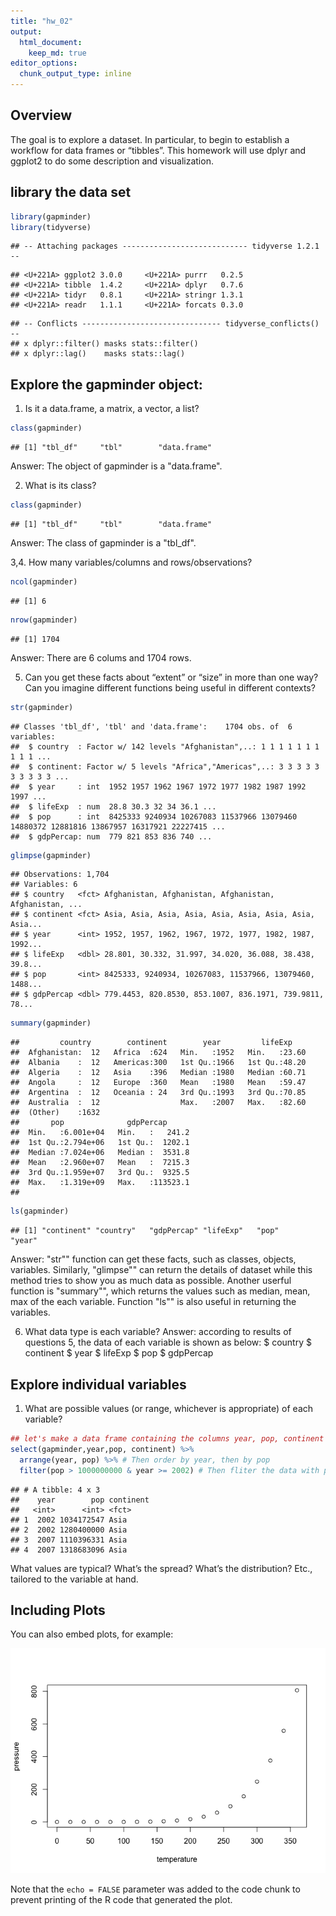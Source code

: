```yaml
---
title: "hw_02"
output: 
  html_document:
    keep_md: true
editor_options: 
  chunk_output_type: inline
---
```


## Overview

The goal is to explore a dataset. In particular, to begin to establish a workflow for data frames or “tibbles”. This homework will use dplyr and ggplot2 to do some description and visualization.

## library the data set

```r
library(gapminder)
library(tidyverse)
```

```
## -- Attaching packages ---------------------------- tidyverse 1.2.1 --
```

```
## <U+221A> ggplot2 3.0.0     <U+221A> purrr   0.2.5
## <U+221A> tibble  1.4.2     <U+221A> dplyr   0.7.6
## <U+221A> tidyr   0.8.1     <U+221A> stringr 1.3.1
## <U+221A> readr   1.1.1     <U+221A> forcats 0.3.0
```

```
## -- Conflicts ------------------------------- tidyverse_conflicts() --
## x dplyr::filter() masks stats::filter()
## x dplyr::lag()    masks stats::lag()
```

## Explore the gapminder object:
1. Is it a data.frame, a matrix, a vector, a list?

```r
class(gapminder)
```

```
## [1] "tbl_df"     "tbl"        "data.frame"
```
Answer: The object of gapminder is a "data.frame". 

2. What is its class?

```r
class(gapminder)
```

```
## [1] "tbl_df"     "tbl"        "data.frame"
```
Answer: The class of gapminder is a "tbl_df". 

3,4. How many variables/columns and rows/observations?

```r
ncol(gapminder)
```

```
## [1] 6
```

```r
nrow(gapminder)
```

```
## [1] 1704
```
Answer: There are 6 colums and 1704 rows. 

5. Can you get these facts about “extent” or “size” in more than one way? Can you imagine different functions being useful in different contexts?

```r
str(gapminder)
```

```
## Classes 'tbl_df', 'tbl' and 'data.frame':	1704 obs. of  6 variables:
##  $ country  : Factor w/ 142 levels "Afghanistan",..: 1 1 1 1 1 1 1 1 1 1 ...
##  $ continent: Factor w/ 5 levels "Africa","Americas",..: 3 3 3 3 3 3 3 3 3 3 ...
##  $ year     : int  1952 1957 1962 1967 1972 1977 1982 1987 1992 1997 ...
##  $ lifeExp  : num  28.8 30.3 32 34 36.1 ...
##  $ pop      : int  8425333 9240934 10267083 11537966 13079460 14880372 12881816 13867957 16317921 22227415 ...
##  $ gdpPercap: num  779 821 853 836 740 ...
```

```r
glimpse(gapminder)
```

```
## Observations: 1,704
## Variables: 6
## $ country   <fct> Afghanistan, Afghanistan, Afghanistan, Afghanistan, ...
## $ continent <fct> Asia, Asia, Asia, Asia, Asia, Asia, Asia, Asia, Asia...
## $ year      <int> 1952, 1957, 1962, 1967, 1972, 1977, 1982, 1987, 1992...
## $ lifeExp   <dbl> 28.801, 30.332, 31.997, 34.020, 36.088, 38.438, 39.8...
## $ pop       <int> 8425333, 9240934, 10267083, 11537966, 13079460, 1488...
## $ gdpPercap <dbl> 779.4453, 820.8530, 853.1007, 836.1971, 739.9811, 78...
```

```r
summary(gapminder)
```

```
##         country        continent        year         lifeExp     
##  Afghanistan:  12   Africa  :624   Min.   :1952   Min.   :23.60  
##  Albania    :  12   Americas:300   1st Qu.:1966   1st Qu.:48.20  
##  Algeria    :  12   Asia    :396   Median :1980   Median :60.71  
##  Angola     :  12   Europe  :360   Mean   :1980   Mean   :59.47  
##  Argentina  :  12   Oceania : 24   3rd Qu.:1993   3rd Qu.:70.85  
##  Australia  :  12                  Max.   :2007   Max.   :82.60  
##  (Other)    :1632                                                
##       pop              gdpPercap       
##  Min.   :6.001e+04   Min.   :   241.2  
##  1st Qu.:2.794e+06   1st Qu.:  1202.1  
##  Median :7.024e+06   Median :  3531.8  
##  Mean   :2.960e+07   Mean   :  7215.3  
##  3rd Qu.:1.959e+07   3rd Qu.:  9325.5  
##  Max.   :1.319e+09   Max.   :113523.1  
## 
```

```r
ls(gapminder)
```

```
## [1] "continent" "country"   "gdpPercap" "lifeExp"   "pop"       "year"
```
Answer: "str"" function can get these facts, such as classes, objects, variables.  Similarly, "glimpse"" can return the details of dataset while this method tries to show you as much data as possible. Another userful function is "summary"", which returns the values such as median, mean, max of the each variable. Function "ls"" is also useful in returning the variables.

6. What data type is each variable?
Answer: according to results of questions 5, the data of each variable is shown as below:
$ country   <fct> 
$ continent <fct> 
$ year      <int> 
$ lifeExp   <dbl> 
$ pop       <int> 
$ gdpPercap <dbl>

## Explore individual variables
1. What are possible values (or range, whichever is appropriate) of each variable?

```r
## let's make a data frame containing the columns year, pop, continent from the gapminder dat.
select(gapminder,year,pop, continent) %>% 
  arrange(year, pop) %>% # Then order by year, then by pop
  filter(pop > 1000000000 & year >= 2002) # Then fliter the data with population more than 1 billion and year more than 2002
```

```
## # A tibble: 4 x 3
##    year        pop continent
##   <int>      <int> <fct>    
## 1  2002 1034172547 Asia     
## 2  2002 1280400000 Asia     
## 3  2007 1110396331 Asia     
## 4  2007 1318683096 Asia
```

What values are typical? What’s the spread? What’s the distribution? Etc., tailored to the variable at hand.



## Including Plots

You can also embed plots, for example:

![](hw_02_files/figure-html/pressure-1.png)<!-- -->

Note that the `echo = FALSE` parameter was added to the code chunk to prevent printing of the R code that generated the plot.
